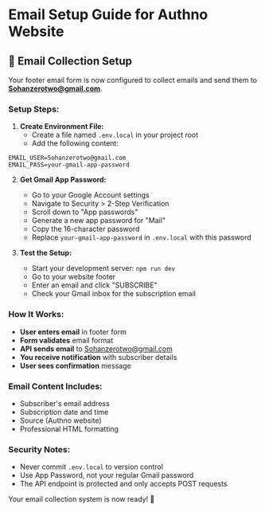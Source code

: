 # Email Setup Guide for Authno Website

## 📧 **Email Collection Setup**

Your footer email form is now configured to collect emails and send them to **Sohanzerotwo@gmail.com**.

### **Setup Steps:**

1. **Create Environment File:**
   - Create a file named `.env.local` in your project root
   - Add the following content:

```env
EMAIL_USER=Sohanzerotwo@gmail.com
EMAIL_PASS=your-gmail-app-password
```

2. **Get Gmail App Password:**
   - Go to your Google Account settings
   - Navigate to Security > 2-Step Verification
   - Scroll down to "App passwords"
   - Generate a new app password for "Mail"
   - Copy the 16-character password
   - Replace `your-gmail-app-password` in `.env.local` with this password

3. **Test the Setup:**
   - Start your development server: `npm run dev`
   - Go to your website footer
   - Enter an email and click "SUBSCRIBE"
   - Check your Gmail inbox for the subscription email

### **How It Works:**

- **User enters email** in footer form
- **Form validates** email format
- **API sends email** to Sohanzerotwo@gmail.com
- **You receive notification** with subscriber details
- **User sees confirmation** message

### **Email Content Includes:**
- Subscriber's email address
- Subscription date and time
- Source (Authno website)
- Professional HTML formatting

### **Security Notes:**
- Never commit `.env.local` to version control
- Use App Password, not your regular Gmail password
- The API endpoint is protected and only accepts POST requests

Your email collection system is now ready! 🚀
